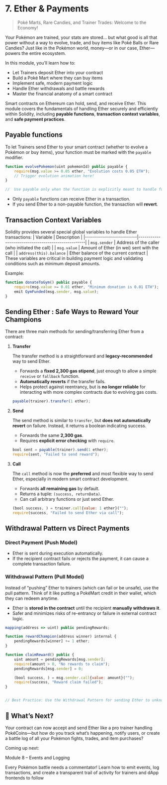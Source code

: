 # 7. Ether & Payments
> Poké Marts, Rare Candies, and Trainer Trades: Welcome to the Economy!

Your Pokémon are trained, your stats are stored… but what good is all that power without a way to evolve, trade, and buy items like Poké Balls or Rare Candies? Just like in the Pokémon world, money—or in our case, Ether—powers the entire ecosystem.

In this module, you’ll learn how to:
- Let Trainers deposit Ether into your contract
- Build a Poké Mart where they can buy items
- Implement safe, modern payment logic
- Handle Ether withdrawals and battle rewards
- Master the financial anatomy of a smart contract



Smart contracts on Ethereum can hold, send, and receive Ether. This module covers the fundamentals of handling Ether securely and efficiently within Solidity, including **payable functions**, **transaction context variables**, and **safe payment practices**.

## Payable functions

To let Trainers send Ether to your smart contract (whether to evolve a Pokémon or buy items), your function must be marked with the `payable` modifier.

```jsx
function evolvePokemon(uint pokemonId) public payable {
    require(msg.value >= 0.05 ether, "Evolution costs 0.05 ETH");
    // Trigger evolution animation here!
}

//  Use payable only when the function is explicitly meant to handle funds.

```

-   Only `payable` functions can receive Ether in a transaction.
-   If you send Ether to a non-payable function, the transaction will **revert**.

## Transaction Context Variables

Solidity provides several special global variables to handle Ether transactions:
| Variable                 | Description                                       |
|--------------------------|---------------------------------------------------|
| `msg.sender`             | Address of the caller (who initiated the call)    |
| `msg.value`              | Amount of Ether (in wei) sent with the call       |
| `address(this).balance`  | Ether balance of the current contract             |
These variables are critical in building payment logic and validating conditions such as minimum deposit amounts.

Example:
```jsx
function donateToGym() public payable {
    require(msg.value >= 0.01 ether, "Minimum donation is 0.01 ETH");
    emit GymFunded(msg.sender, msg.value);
}

```

## Sending Ether : Safe Ways to Reward Your Champions

There are three main methods for sending/transferring Ether from a contract:

1.  **Transfer**
    
    The transfer method is a straightforward and **legacy-recommended** way to send Ether.
    
    -   Forwards a **fixed 2,300 gas stipend**, just enough to allow a simple `receive` or `fallback` function.
    -   **Automatically reverts** if the transfer fails.
    -   Helps protect against reentrancy, but is **no longer reliable** for interacting with more complex contracts due to evolving gas costs.
    
    ```jsx
    payable(trainer).transfer(1 ether);
    
    ```


    
2.  **Send**
    
    The send method is similar to `transfer`, but **does not automatically revert** on failure. Instead, it returns a boolean indicating success.
    
    -   Forwards the same **2,300 gas**.
    -   Requires **explicit error checking** with `require`.
    
    ```jsx
    bool sent = payable(trainer).send(1 ether);
    require(sent, "Failed to send reward");

    
    ```
    
3.  **Call**
    
    The `call` method is now the **preferred** and most flexible way to send Ether, especially in modern smart contract development.
    
    -   Forwards **all remaining gas** by default.
    -   Returns a tuple: `(success, returnData)`.
    -   Can call arbitrary functions or just send Ether.
    
    ```jsx
    (bool success, ) = trainer.call{value: 1 ether}("");
    require(success, "Failed to send Ether via call");

    
    ```
    

## Withdrawal Pattern vs Direct Payments

### Direct Payment (Push Model)

-   Ether is sent during execution automatically.
-   If the recipient contract fails or rejects the payment, it can cause a complete transaction failure.

### Withdrawal Pattern (Pull Model)

Instead of “pushing” Ether to trainers (which can fail or be unsafe), use the pull pattern. Think of it like putting a PokéMart credit in their wallet, which they can redeem anytime.


-   Ether is **stored in the contract** until the recipient **manually withdraws it**.
-   Safer and minimizes risks of re-entrancy or failure in external contract logic.

```jsx
mapping(address => uint) public pendingRewards;

function rewardChampion(address winner) internal {
    pendingRewards[winner] += 1 ether;
}

function claimReward() public {
    uint amount = pendingRewards[msg.sender];
    require(amount > 0, "No rewards to claim");
    pendingRewards[msg.sender] = 0;

    (bool success, ) = msg.sender.call{value: amount}("");
    require(success, "Reward claim failed");
}


// Best Practice: Use the Withdrawal Pattern for sending Ether to unknown or untrusted addresses.

```

## 🧭 What’s Next?

Your contract can now accept and send Ether like a pro trainer handling PokéCoins—but how do you track what’s happening, notify users, or create a battle log of all your Pokémon fights, trades, and item purchases?

Coming up next:

Module 8 – Events and Logging

Every Pokémon battle needs a commentator! Learn how to emit events, log transactions, and create a transparent trail of activity for trainers and dApp frontends to follow
